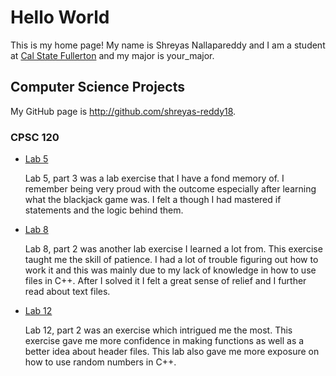 # Hello World

This is my home page! My name is Shreyas Nallapareddy and I am a student at [Cal State Fullerton](http://www.fullerton.edu/) and my major is your_major.

## Computer Science Projects

My GitHub page is http://github.com/shreyas-reddy18.

### CPSC 120

* [Lab 5](https://github.com/cpsc-pilot-fall-2022/cpsc-120-lab-05-shreyas-and-isaiah.git)

    Lab 5, part 3 was a lab exercise that I have a fond memory of. I remember being very proud with the outcome especially after learning what the blackjack game was. I felt a though I had mastered if statements and the logic behind them. 

* [Lab 8](https://github.com/cpsc-pilot-fall-2022/cpsc-120-lab-08-shreyas-anthony-jazmine.git)

    Lab 8, part 2 was another lab exercise I learned a lot from. This exercise taught me the skill of patience. I had a lot of trouble figuring out how to work it and this was mainly due to my lack of knowledge in how to use files in C++. After I solved it I felt a great sense of relief and I further read about text files.

* [Lab 12](https://github.com/cpsc-pilot-fall-2022/cpsc-120-lab-12-shreyas-and-lesly-2.git)

    Lab 12, part 2 was an exercise which intrigued me the most. This exercise gave me more confidence in making functions as well as a better idea about header files. This lab also gave me more exposure on how to use random numbers in C++. 